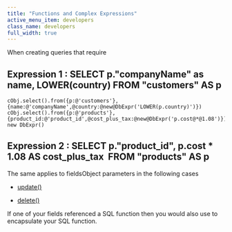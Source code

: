 ```yaml
---
title: "Functions and Complex Expressions"
active_menu_item: developers
class_name: developers
full_width: true
---
```



When creating queries that require

## Expression 1 : SELECT p."companyName" as name, LOWER(country) FROM "customers" AS p

    cObj.select().from({p:@'customers'},{name:@'companyName',@country:@new@DbExpr('LOWER(p.country)')})
    cObj.select().from({p:@'products'},{product_id:@'product_id',@cost_plus_tax:@new@DbExpr('p.cost@*@1.08')})
    new DbExpr()
   

## Expression 2 : SELECT p."product\_id", p.cost \* 1.08 AS cost\_plus\_tax  FROM "products" AS p

The same applies to fieldsObject parameters in the following cases

 - [update()](../../scripting-apis/server-side-api/ssj-object/database/update)

 - [delete()](../../scripting-apis/server-side-api/ssj-object/database/delete)

If one of your fields referenced a SQL function then you would also use to encapsulate your SQL function.

